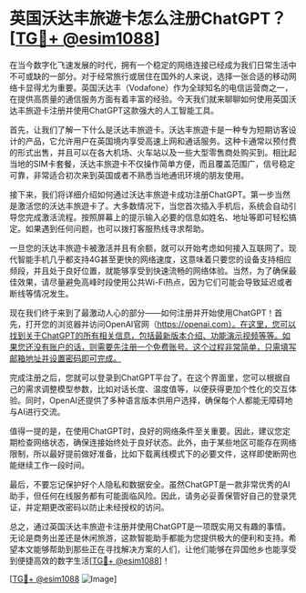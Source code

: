 # 英国沃达丰旅遊卡怎么注册ChatGPT？[[TG💪+ @esim1088](https://t.me/s/esim1088)]

在当今数字化飞速发展的时代，拥有一个稳定的网络连接已经成为我们日常生活中不可或缺的一部分。对于经常旅行或居住在国外的人来说，选择一张合适的移动网络卡显得尤为重要。英国沃达丰（Vodafone）作为全球知名的电信运营商之一，在提供高质量的通信服务方面有着丰富的经验。今天我们就来聊聊如何使用英国沃达丰旅遊卡注册并使用ChatGPT这款强大的人工智能工具。

首先，让我们了解一下什么是沃达丰旅遊卡。沃达丰旅遊卡是一种专为短期访客设计的产品，它允许用户在英国境内享受高速上网和通话服务。这种卡通常以预付费的形式出售，并且可以在各大机场、火车站以及一些大型零售商处购买到。相比起当地的SIM卡套餐，沃达丰旅遊卡不仅操作简单方便，而且覆盖范围广，信号稳定可靠，非常适合初次来到英国或者不熟悉当地通讯环境的朋友使用。

接下来，我们将详细介绍如何通过沃达丰旅遊卡成功注册ChatGPT。第一步当然是激活您的沃达丰旅遊卡了。大多数情况下，当您首次插入手机后，系统会自动引导您完成激活流程。按照屏幕上的提示输入必要的信息如姓名、地址等即可轻松搞定。如果遇到任何问题，也可以拨打客服热线寻求帮助。

一旦您的沃达丰旅遊卡被激活并且有余额，就可以开始考虑如何接入互联网了。现代智能手机几乎都支持4G甚至更快的网络速度，这意味着只要您的设备支持相应频段，并且处于良好位置，就能够享受到快速流畅的网络体验。当然，为了确保最佳效果，请尽量避免高峰时段使用公共Wi-Fi热点，因为它们可能会导致延迟或者断线等情况发生。

现在我们终于来到了最激动人心的部分——如何注册并开始使用ChatGPT！首先，打开您的浏览器并访问OpenAI官网（https://openai.com）。在这里，您可以找到关于ChatGPT的所有相关信息，包括最新版本介绍、功能演示视频等等。如果您还没有账户的话，则需要先注册一个免费账号。这个过程非常简单，只需填写邮箱地址并设置密码即可完成。

完成注册之后，您就可以登录到ChatGPT平台了。在这个界面里，您可以根据自己的需求调整模型参数，比如对话长度、温度值等，以便获得更加个性化的交互体验。同时，OpenAI还提供了多种语言版本供用户选择，确保每个人都能无障碍地与AI进行交流。

值得一提的是，在使用ChatGPT时，良好的网络条件至关重要。因此，建议您定期检查网络状态，确保连接始终处于良好状态。此外，由于某些地区可能存在网络限制，所以最好提前做好准备，比如下载离线模式下的必要文件，这样即使断网也能继续工作一段时间。

最后，不要忘记保护好个人隐私和数据安全。虽然ChatGPT是一款非常优秀的AI助手，但任何在线服务都有可能面临风险。因此，请务必妥善保管好自己的登录凭证，并定期更改密码以防止未经授权的访问。

总之，通过英国沃达丰旅遊卡注册并使用ChatGPT是一项既实用又有趣的事情。无论是商务出差还是休闲旅游，这款智能助手都能为您提供极大的便利和支持。希望本文能够帮助到那些正在寻找解决方案的人们，让他们能够在异国他乡也能享受到便捷高效的数字生活[[TG💪+ @esim1088](https://t.me/s/esim1088)]！

[[TG💪+ @esim1088](https://t.me/s/esim1088) ![Image](https://i.postimg.cc/4NQfJmqS/Snipaste-2025-05-13-00-14-12.png)]
